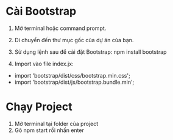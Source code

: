 # Cài Bootstrap
1. Mở terminal hoặc command prompt.

2. Di chuyển đến thư mục gốc của dự án của bạn.

3. Sử dụng lệnh sau để cài đặt Bootstrap: npm install bootstrap

4. Import vào file index.jx:
- import 'bootstrap/dist/css/bootstrap.min.css';
- import 'bootstrap/dist/js/bootstrap.bundle.min';

# Chạy Project
1. Mở terminal tại folder của project
2. Gõ npm start rồi nhấn enter
